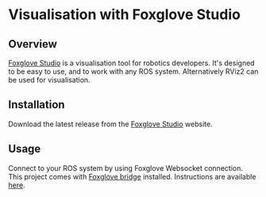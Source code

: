 # Visualisation with Foxglove Studio

## Overview

[Foxglove Studio](https://foxglove.dev/) is a visualisation tool for robotics developers. It's designed to be easy to use, and to work with any ROS system.
Alternatively RViz2 can be used for visualisation.

## Installation

Download the latest release from the [Foxglove Studio](https://foxglove.dev/download) website.

## Usage

Connect to your ROS system by using Foxglove Websocket connection. This project comes with [Foxglove bridge](https://foxglove.dev/docs/studio/connection/using-foxglove-bridge) installed. Instructions are available [here](https://foxglove.dev/docs/studio/connection/ros2#foxglove-websocket).
